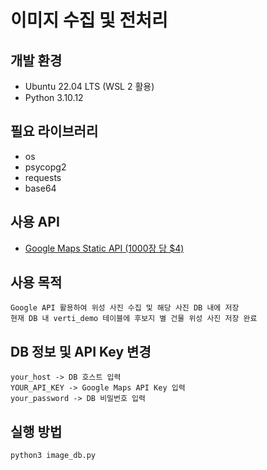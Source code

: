 # 이미지 수집 및 전처리

## 개발 환경 
- Ubuntu 22.04 LTS (WSL 2 활용)
- Python 3.10.12

## 필요 라이브러리
- os
- psycopg2
- requests
- base64

## 사용 API
- [Google Maps Static API (1000장 당 $4)](https://developers.google.com/maps/documentation/maps-static/overview)

## 사용 목적
```
Google API 활용하여 위성 사진 수집 및 해당 사진 DB 내에 저장
현재 DB 내 verti_demo 테이블에 후보지 별 건물 위성 사진 저장 완료
```

## DB 정보 및 API Key 변경
```
your_host -> DB 호스트 입력
YOUR_API_KEY -> Google Maps API Key 입력
your_password -> DB 비밀번호 입력
```

## 실행 방법
```
python3 image_db.py
```
